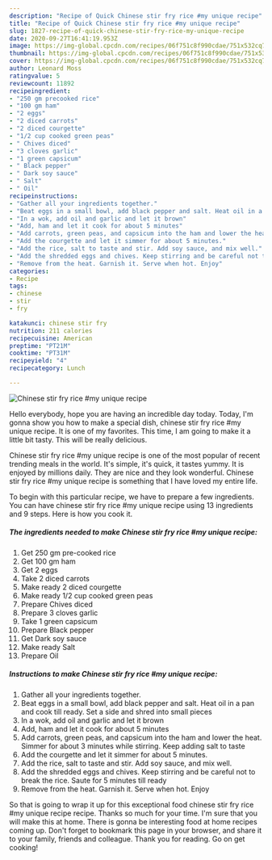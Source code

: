 ```yaml
---
description: "Recipe of Quick Chinese stir fry rice #my unique recipe"
title: "Recipe of Quick Chinese stir fry rice #my unique recipe"
slug: 1827-recipe-of-quick-chinese-stir-fry-rice-my-unique-recipe
date: 2020-09-27T16:41:19.953Z
image: https://img-global.cpcdn.com/recipes/06f751c8f990cdae/751x532cq70/chinese-stir-fry-rice-my-unique-recipe-recipe-main-photo.jpg
thumbnail: https://img-global.cpcdn.com/recipes/06f751c8f990cdae/751x532cq70/chinese-stir-fry-rice-my-unique-recipe-recipe-main-photo.jpg
cover: https://img-global.cpcdn.com/recipes/06f751c8f990cdae/751x532cq70/chinese-stir-fry-rice-my-unique-recipe-recipe-main-photo.jpg
author: Leonard Moss
ratingvalue: 5
reviewcount: 11892
recipeingredient:
- "250 gm precooked rice"
- "100 gm ham"
- "2 eggs"
- "2 diced carrots"
- "2 diced courgette"
- "1/2 cup cooked green peas"
- " Chives diced"
- "3 cloves garlic"
- "1 green capsicum"
- " Black pepper"
- " Dark soy sauce"
- " Salt"
- " Oil"
recipeinstructions:
- "Gather all your ingredients together."
- "Beat eggs in a small bowl, add black pepper and salt. Heat oil in a pan and cook till ready. Set a side and shred into small pieces"
- "In a wok, add oil and garlic and let it brown"
- "Add, ham and let it cook for about 5 minutes"
- "Add carrots, green peas, and capsicum into the ham and lower the heat. Simmer for about 3 minutes while stirring. Keep adding salt to taste"
- "Add the courgette and let it simmer for about 5 minutes."
- "Add the rice, salt to taste and stir. Add soy sauce, and mix well."
- "Add the shredded eggs and chives. Keep stirring and be careful not to break the rice. Saute for 5 minutes till ready"
- "Remove from the heat. Garnish it. Serve when hot. Enjoy"
categories:
- Recipe
tags:
- chinese
- stir
- fry

katakunci: chinese stir fry 
nutrition: 211 calories
recipecuisine: American
preptime: "PT21M"
cooktime: "PT31M"
recipeyield: "4"
recipecategory: Lunch

---
```



![Chinese stir fry rice #my unique recipe](https://img-global.cpcdn.com/recipes/06f751c8f990cdae/751x532cq70/chinese-stir-fry-rice-my-unique-recipe-recipe-main-photo.jpg)

Hello everybody, hope you are having an incredible day today. Today, I'm gonna show you how to make a special dish, chinese stir fry rice #my unique recipe. It is one of my favorites. This time, I am going to make it a little bit tasty. This will be really delicious.

Chinese stir fry rice #my unique recipe is one of the most popular of recent trending meals in the world. It's simple, it's quick, it tastes yummy. It is enjoyed by millions daily. They are nice and they look wonderful. Chinese stir fry rice #my unique recipe is something that I have loved my entire life.




To begin with this particular recipe, we have to prepare a few ingredients. You can have chinese stir fry rice #my unique recipe using 13 ingredients and 9 steps. Here is how you cook it.

<!--inarticleads1-->

##### The ingredients needed to make Chinese stir fry rice #my unique recipe:

1. Get 250 gm pre-cooked rice
1. Get 100 gm ham
1. Get 2 eggs
1. Take 2 diced carrots
1. Make ready 2 diced courgette
1. Make ready 1/2 cup cooked green peas
1. Prepare  Chives diced
1. Prepare 3 cloves garlic
1. Take 1 green capsicum
1. Prepare  Black pepper
1. Get  Dark soy sauce
1. Make ready  Salt
1. Prepare  Oil




<!--inarticleads2-->

##### Instructions to make Chinese stir fry rice #my unique recipe:

1. Gather all your ingredients together.
1. Beat eggs in a small bowl, add black pepper and salt. Heat oil in a pan and cook till ready. Set a side and shred into small pieces
1. In a wok, add oil and garlic and let it brown
1. Add, ham and let it cook for about 5 minutes
1. Add carrots, green peas, and capsicum into the ham and lower the heat. Simmer for about 3 minutes while stirring. Keep adding salt to taste
1. Add the courgette and let it simmer for about 5 minutes.
1. Add the rice, salt to taste and stir. Add soy sauce, and mix well.
1. Add the shredded eggs and chives. Keep stirring and be careful not to break the rice. Saute for 5 minutes till ready
1. Remove from the heat. Garnish it. Serve when hot. Enjoy




So that is going to wrap it up for this exceptional food chinese stir fry rice #my unique recipe recipe. Thanks so much for your time. I'm sure that you will make this at home. There is gonna be interesting food at home recipes coming up. Don't forget to bookmark this page in your browser, and share it to your family, friends and colleague. Thank you for reading. Go on get cooking!
